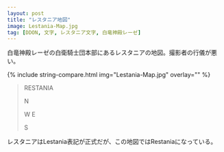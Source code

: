 ```yaml
---
layout: post
title: "レスタニア地図"
image: Lestania-Map.jpg
tag: [DDON, 文字, レスタニア文字, 白竜神殿レーゼ]
---
```


白竜神殿レーゼの白衛騎士団本部にあるレスタニアの地図。撮影者の行儀が悪い。

{% include string-compare.html img="Lestania-Map.jpg" overlay="" %}

> RESTANIA
>
> N
>
> W E
>
> S

レスタニアはLestania表記が正式だが、この地図ではRestaniaになっている。

